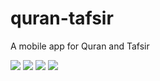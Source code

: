 # quran-tafsir
A mobile app for Quran and Tafsir

![](assets/images/1.png)
![](assets/images/2.png)
![](assets/images/3.png)
![](assets/images/4.png)
